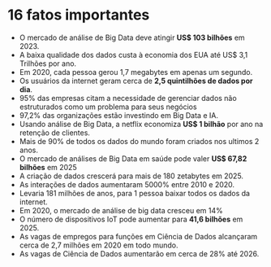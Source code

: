 # 16 fatos importantes

* O mercado de análise de Big Data deve atingir __US$ 103 bilhões__ em 2023. 
* A baixa qualidade dos dados custa à economia dos EUA até US$ 3,1 Trilhões por ano.
* Em 2020, cada pessoa gerou 1,7 megabytes em apenas um segundo.
* Os usuários da internet geram cerca de __2,5 quintilhões de dados por dia__. 
* 95% das empresas citam a necessidade de gerenciar dados não estruturados como um problema para seus negócios
* 97,2% das organizações estão investindo em Big Data e IA.
* Usando análise de Big Data, a netflix economiza __US$ 1 bilhão__ por ano na retenção de clientes. 
* Mais de 90% de todos os dados do mundo foram criados nos ultimos 2 anos.
* O mercado de análises de Big Data em saúde pode valer __US$ 67,82 bilhões__ em 2025
* A criação de dados crescerá para mais de 180 zetabytes em 2025.
* As interações de dados aumentaram 5000% entre 2010 e 2020. 
* Levaria 181 milhões de anos, para 1 pessoa baixar todos os dados da internet.
* Em 2020, o mercado de análise de big data cresceu em 14%
* O número de dispositivos IoT pode aumentar para __41,6 bilhões__ em 2025.
* As vagas de empregos para funções em Ciência de Dados alcançaram cerca de 2,7 milhões em 2020 em todo mundo.
* As vagas de Ciência de Dados aumentarão em cerca de 28% até 2026. 

